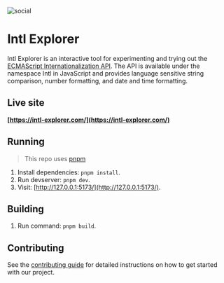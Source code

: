 ![social](https://github.com/jesperorb/intl-explorer/assets/21122051/4e370c44-803f-491c-b176-0a952b56b0ee)

# Intl Explorer

Intl Explorer is an interactive tool for experimenting and trying out the [ECMAScript Internationalization API](https://developer.mozilla.org/en-US/docs/Web/JavaScript/Reference/Global_Objects/Intl). The API is available under the namespace Intl in JavaScript and provides language sensitive string comparison, number formatting, and date and time formatting.

## Live site

**[https://intl-explorer.com/](https://intl-explorer.com/)**

## Running

> This repo uses [pnpm](https://pnpm.io/)

1. Install dependencies: `pnpm install`.
2. Run devserver: `pnpm dev`.
3. Visit: [http://127.0.0.1:5173/](http://127.0.0.1:5173/).

## Building

1. Run command: `pnpm build`.

## Contributing

See the [contributing guide](CONTRIBUTING.md) for detailed instructions on how to get started with our project.
